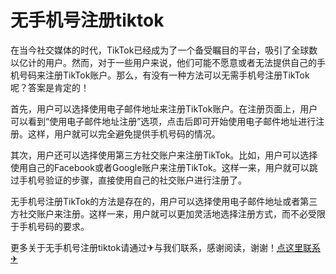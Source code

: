 # 无手机号注册tiktok

在当今社交媒体的时代，TikTok已经成为了一个备受瞩目的平台，吸引了全球数以亿计的用户。然而，对于一些用户来说，他们可能不愿意或者无法提供自己的手机号码来注册TikTok账户。那么，有没有一种方法可以无需手机号注册TikTok呢？答案是肯定的！

首先，用户可以选择使用电子邮件地址来注册TikTok账户。在注册页面上，用户可以看到“使用电子邮件地址注册”选项，点击后即可开始使用电子邮件地址进行注册。这样，用户就可以完全避免提供手机号码的情况。

其次，用户还可以选择使用第三方社交账户来注册TikTok。比如，用户可以选择使用自己的Facebook或者Google账户来注册TikTok。这样一来，用户就可以跳过手机号验证的步骤，直接使用自己的社交账户进行注册了。

无手机号注册TikTok的方法是存在的，用户可以选择使用电子邮件地址或者第三方社交账户来注册。这样一来，用户就可以更加灵活地选择注册方式，而不必受限于手机号码的要求。

更多关于无手机号注册tiktok请通过✈与我们联系，感谢阅读，谢谢！[点这里联系✈](https://ww.k02.cc)